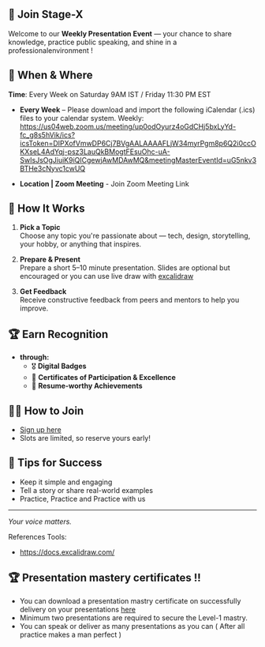## 🎤 Join Stage-X

Welcome to our **Weekly Presentation Event** — your chance to share knowledge, practice public speaking, and shine in a professionalenvironment !

## 📅 When & Where

**Time**: Every Week on Saturday  9AM IST / Friday 11:30 PM EST
        
- **Every Week** – Please download and import the following iCalendar (.ics) files to your calendar system.
Weekly: https://us04web.zoom.us/meeting/up0odOyurz4oGdCHj5bxLyYd-fc_g8s5hVik/ics?icsToken=DIPXofVmwDP6Cj7BVgAALAAAAFLjW34myrPgm8p6Q2i0ccOKXseL4AdYqj-psz3LauQkBMogtFEsuOhc-uA-SwIsJsOgJiuiK9iQICgewjAwMDAwMQ&meetingMasterEventId=uG5nkv3BTHe3cNyvc1cwUQ  

- **Location | Zoom Meeting** -
Join Zoom Meeting Link 
**<TBD>**

## 📝 How It Works

1. **Pick a Topic**  
   Choose any topic you're passionate about — tech, design, storytelling, your hobby, or anything that inspires.

2. **Prepare & Present**  
   Prepare a short 5–10 minute presentation. Slides are optional but encouraged or you can use live draw with [excalidraw](https://docs.excalidraw.com/)

3. **Get Feedback**  
   Receive constructive feedback from peers and mentors to help you improve.

## 🏆 Earn Recognition

- **through:**
  - 🎖️ **Digital Badges**  
  - 📜 **Certificates of Participation & Excellence**  
  - 🧾 **Resume-worthy Achievements**

## 🧑‍💻 How to Join

- [Sign up here](mailto:interviewdose@gmail.com?subject=Speaking%20Opportunity&body=Hi%20InterviewDose%20Team,%0A%0AI'd%20like%20to%20present%20on:%20[Your%20Topic]%0ADuration:%20[15/30]%20minutes%0AAvailability:%20[Your%20Dates/Times])
- Slots are limited, so reserve yours early!

## 🎯 Tips for Success

- Keep it simple and engaging  
- Tell a story or share real-world examples  
- Practice, Practice and Practice with us

---

*Your voice matters.*  

References Tools:
* https://docs.excalidraw.com/

## 🏆 Presentation mastery certificates !!

- You can download a presentation mastry certificate on successfully delivery on your presentations [here](/here)
- Minimum two presentations are required to secure the Level-1 mastry.
- You can speak or deliver as many presentations as you can ( After all practice makes a man perfect )

